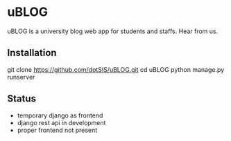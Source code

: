 # uBLOG
uBLOG is a university blog web app for students and staffs. Hear from us.

## Installation
git clone https://github.com/dotSIS/uBLOG.git
cd uBLOG
python manage.py runserver

## Status
- temporary django as frontend
- django rest api in development
- proper frontend not present
